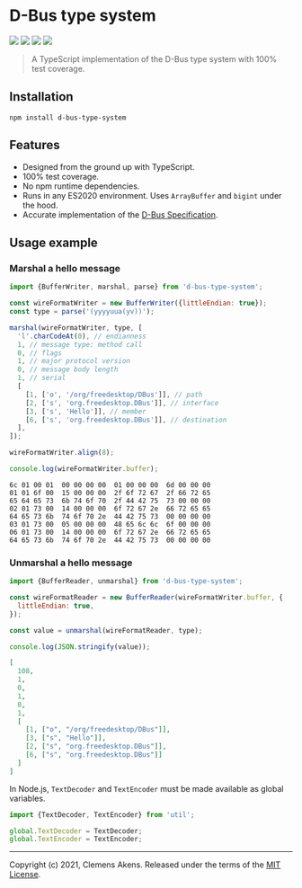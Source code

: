 # D-Bus type system

[![][ci-badge]][ci-link] [![][version-badge]][version-link]
[![][license-badge]][license-link] [![][types-badge]][types-link]

[ci-badge]: https://github.com/clebert/d-bus-type-system/workflows/CI/badge.svg
[ci-link]: https://github.com/clebert/d-bus-type-system
[version-badge]: https://badgen.net/npm/v/d-bus-type-system
[version-link]: https://www.npmjs.com/package/d-bus-type-system
[license-badge]: https://badgen.net/npm/license/d-bus-type-system
[license-link]: https://github.com/clebert/d-bus-type-system/blob/master/LICENSE
[types-badge]: https://badgen.net/npm/types/d-bus-type-system
[types-link]: https://github.com/clebert/d-bus-type-system

> A TypeScript implementation of the D-Bus type system with 100% test coverage.

## Installation

```
npm install d-bus-type-system
```

## Features

- Designed from the ground up with TypeScript.
- 100% test coverage.
- No npm runtime dependencies.
- Runs in any ES2020 environment. Uses `ArrayBuffer` and `bigint` under the
  hood.
- Accurate implementation of the
  [D-Bus Specification](https://dbus.freedesktop.org/doc/dbus-specification.html).

## Usage example

### Marshal a hello message

```js
import {BufferWriter, marshal, parse} from 'd-bus-type-system';

const wireFormatWriter = new BufferWriter({littleEndian: true});
const type = parse('(yyyyuua(yv))');

marshal(wireFormatWriter, type, [
  'l'.charCodeAt(0), // endianness
  1, // message type: method call
  0, // flags
  1, // major protocol version
  0, // message body length
  1, // serial
  [
    [1, ['o', '/org/freedesktop/DBus']], // path
    [2, ['s', 'org.freedesktop.DBus']], // interface
    [3, ['s', 'Hello']], // member
    [6, ['s', 'org.freedesktop.DBus']], // destination
  ],
]);

wireFormatWriter.align(8);

console.log(wireFormatWriter.buffer);
```

```
6c 01 00 01  00 00 00 00  01 00 00 00  6d 00 00 00
01 01 6f 00  15 00 00 00  2f 6f 72 67  2f 66 72 65
65 64 65 73  6b 74 6f 70  2f 44 42 75  73 00 00 00
02 01 73 00  14 00 00 00  6f 72 67 2e  66 72 65 65
64 65 73 6b  74 6f 70 2e  44 42 75 73  00 00 00 00
03 01 73 00  05 00 00 00  48 65 6c 6c  6f 00 00 00
06 01 73 00  14 00 00 00  6f 72 67 2e  66 72 65 65
64 65 73 6b  74 6f 70 2e  44 42 75 73  00 00 00 00
```

### Unmarshal a hello message

```js
import {BufferReader, unmarshal} from 'd-bus-type-system';

const wireFormatReader = new BufferReader(wireFormatWriter.buffer, {
  littleEndian: true,
});

const value = unmarshal(wireFormatReader, type);

console.log(JSON.stringify(value));
```

```json
[
  108,
  1,
  0,
  1,
  0,
  1,
  [
    [1, ["o", "/org/freedesktop/DBus"]],
    [3, ["s", "Hello"]],
    [2, ["s", "org.freedesktop.DBus"]],
    [6, ["s", "org.freedesktop.DBus"]]
  ]
]
```

In Node.js, `TextDecoder` and `TextEncoder` must be made available as global
variables.

```js
import {TextDecoder, TextEncoder} from 'util';

global.TextDecoder = TextDecoder;
global.TextEncoder = TextEncoder;
```

---

Copyright (c) 2021, Clemens Akens. Released under the terms of the
[MIT License](https://github.com/clebert/d-bus-type-system/blob/master/LICENSE).
